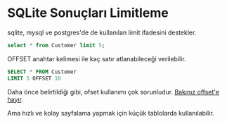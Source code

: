 # SQLite Sonuçları Limitleme  


sqlite, mysql ve postgres'de de kullanılan limit ifadesini destekler.


```sql
select * from Customer limit 5; 
```

OFFSET anahtar kelimesi ile kaç satır atlanabileceği verilebilir.

```sql
SELECT * FROM Customer
LIMIT 5 OFFSET 10
```

Daha önce belirtildiği gibi, ofset kullanımı çok sorunludur.
[Bakınız offset'e hayır](https://use-the-index-luke.com/no-offset).

Ama hızlı ve kolay sayfalama yapmak için küçük tablolarda kullanılabilir.
